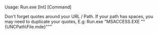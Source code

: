 Usage:
Run.exe [Int] [Command]

Don't forget quotes around your URL / Path. If your path has spaces, you may need to duplicate your quotes, E.g:
    Run.exe "MSACCESS.EXE ""{UNCPath\File.mde}"""
